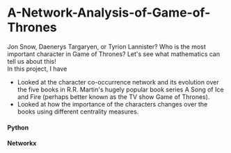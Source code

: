 # A-Network-Analysis-of-Game-of-Thrones
Jon Snow, Daenerys Targaryen, or Tyrion Lannister? Who is the most important character in Game of Thrones? 
Let's see what mathematics can tell us about this!  
In this project, I have
 - Looked at the character co-occurrence network and its evolution over the five books in R.R. Martin's hugely popular book series A Song of Ice and Fire (perhaps better known as the TV show Game of Thrones). 
 - Looked at how the importance of the characters changes over the books using different centrality measures.

#### Python 
#### Networkx
